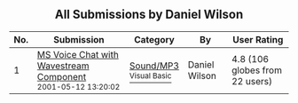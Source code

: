 ﻿<div align="center">

## All Submissions by Daniel Wilson

</div>

No.  | Submission | Category | By   | User Rating
---- | ---------- | -------- | ---- | -----------
1 | [MS Voice Chat with Wavestream Component<br /><sup>2001-05-12 13:20:02</sup>](https://github.com/Planet-Source-Code/daniel-wilson-ms-voice-chat-with-wavestream-component__1-23144) | [Sound/MP3<br /><sup>Visual Basic</sup>](../ByCategory/sound-mp3__1-45.md) | Daniel Wilson | 4.8 (106 globes from 22 users)
